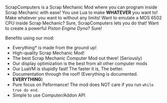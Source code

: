ScrapComputers is a Scrap Mechanic Mod where you can program inside Scrap Mechanic with ease! You use Lua to make **WHATEVER** you want to! Make whatever you want to without any limits! Want to emulate a MOS 6502 CPU inside Scrap Mechanic? Sure, ScrapComputers lets you do that! Want to create a powerful *Piston Engine Dyno*? Sure!

Benefits using our mod:
- Everything* is made from the ground up!
- High-quality Scrap Mechanic Mod!
- The best Scrap Mechanic Computer Mod out there! (Seriously)
- Our display optimization is the best from all other computer mods
- Our LuaVM is stupidly fast! The faster it is, The better.
- Documentation through the roof! (Everything is documented. **EVERYTHING**)
- Pure focus on Peformance! The mod does NOT care if you run `while true do end`.
- Simple to use Computer/Addon API

